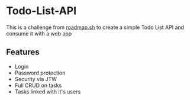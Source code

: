 # Todo-List-API

This is a challenge from [roadmap.sh](https://roadmap.sh) to create a simple Todo List API and consume it with a web app

## Features

- Login
- Password protection
- Security via JTW
- Full CRUD on tasks
- Tasks linked with it's users
